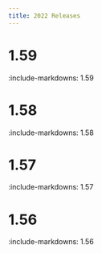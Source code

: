 ```yaml
---
title: 2022 Releases
---
```


# 1.59

:include-markdowns: 1.59

# 1.58

:include-markdowns: 1.58

# 1.57 

:include-markdowns: 1.57

# 1.56

:include-markdowns: 1.56